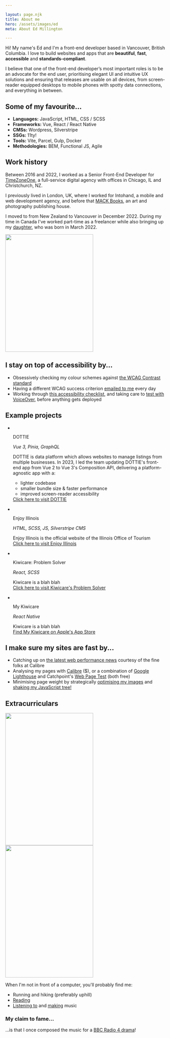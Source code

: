```yaml
---

layout: page.njk
title: About me
hero: /assets/images/ed
meta: About Ed Millington

---
```


<p>
    Hi! My name's Ed and I'm a front-end developer based in Vancouver, British Columbia. I love to build websites and apps that are <b>beautiful</b>, <b>fast</b>, <b>accessible</b> and <b>standards-compliant</b>.
</p>
<p>
    I believe that one of the front-end developer’s most important roles is to be an advocate for the end user, prioritising elegant UI and intuitive UX solutions and ensuring that releases are usable on all devices, from screen-reader equipped desktops to mobile phones with spotty data connections, and everything in between.
</p>
<div class="inverted">
    <h2>
        Some of my favourite...
    </h2>
    <ul>
        <li>
            <b>Languages:</b> JavaScript, HTML, CSS / SCSS
        </li>
        <li>
            <b>Frameworks:</b> Vue, React / React Native
        </li>
        <li>
            <b>CMSs:</b> Wordpress, Silverstripe
        </li>
        <li>
            <b>SSGs:</b> 11ty!
        </li>
        <li>
            <b>Tools:</b> Vite, Parcel, Gulp, Docker
        </li>
        <li>
            <b>Methodologies:</b> BEM, Functional JS, Agile
        </li>
    </ul>
</div>
<h2>
    Work history
</h2>
<div class="image-text">
    <div>
        <p>
            Between 2016 and 2022, I worked as a Senior Front-End Developer for <a href="https://timezoneone.com" target="blank">TimeZoneOne</a>, a full-service digital agency with offices in Chicago, IL and Christchurch, NZ.
        </p>
        <p>
            I previously lived in London, UK, where I worked for Intohand, a mobile and web development agency, and before that <a href="https://mackbooks.co.uk/" target="blank">MACK Books</a>, an art and photography publishing house.
        </p>
        <p>
            I moved to from New Zealand to Vancouver in December 2022. During my time in Canada I've worked part-time as a freelancer while also bringing up my <a href="https://github.com/wesbos/dad-jokes" title="dad jokes!" target="blank">daughter</a>, who was born in March 2022.
        </p>
    </div>
    <picture>
        <img
            src="/assets/images/bike.jpg"
            alt=""
            width="275"
            height="367"
            loading="lazy"
        />
    </picture>

</div>
<div class="inverted">
    <h2>
        I stay on top of accessibility by...
    </h2>
    <ul>
        <li>
            Obsessively checking my colour schemes against <a href="https://webaim.org/resources/contrastchecker/" target="blank">the WCAG Contrast standard</a>
        </li>
        <li>
            Having a different WCAG success criterion <a href="https://dwcag.org/" title="daily WCAG email" target="blank">emailed to me</a> every day
        </li>
        <li>
            Working through <a href="https://www.a11yproject.com/checklist/" target="blank">this accessibility checklist</a>, and taking care to <a href="https://cloudfour.com/thinks/mac-voiceover-testing-the-simple-way/" target="blank">test with VoiceOver</a>, before anything gets deployed
        </li>
    </ul>
</div>
<h2>
    Example projects
</h2>
<ul class="grid projects">
    <li class="grid-item">
        <picture>
            <img 
                loading="lazy"
                src="" 
                alt=""
            />
        </picture>
        <p class="grid-item__text small">
            <span class="grid-item__title">
                DOTTIE
            </span>
            <p class="small">
                <i>
                    Vue 3, Pinia, GraphQL
                </i>
            </p>
            <span class="small">
                DOTTIE is data platform which allows websites to manage listings from multiple businesses. In 2023, I led the team updating DOTTIE's front-end app from Vue 2 to Vue 3's Composition API, delivering a platform-agnostic app with a:
                <ul>
                    <li>
                        lighter codebase
                    </li>
                    <li>
                        smaller bundle size & faster performance
                    </li>
                    <li>
                        improved screen-reader accessibility
                    </li>
                </ul>
            </span>
            <a href="https://www.dottie.io/" class="small">
                Click here to visit DOTTIE
            </a>
        </p>
    </li>
    <li class="grid-item">
        <picture>
            <img 
                loading="lazy"
                src="" 
                alt=""
            />
        </picture>
        <p class="grid-item__text small">
            <span class="grid-item__title">
                Enjoy Illinois
            </span>
            <p class="small">
                <i>
                    HTML, SCSS, JS, Silverstripe CMS
                </i>
            </p>
            <span class="small">
                Enjoy Illinois is the official website of the Illinois Office of Tourism
            </span>
            <br/>
            <a href="https://enjoyillinois.com" class="small" target="blank">
                Click here to visit Enjoy Illinois
            </a>
        </p>
    </li>
    <li class="grid-item">
        <picture>
            <img 
                loading="lazy"
                src="" 
                alt=""
            />
        </picture>
        <p class="grid-item__text small">
            <span class="grid-item__title">
                Kiwicare: Problem Solver
            </span>
            <p class="small">
                <i>
                    React, SCSS
                </i>
            </p>
            <span class="small">
                Kiwicare is a blah blah
            </span>
            <br/>
            <a href="https://www.kiwicare.co.nz/problem-solver" class="small" target="blank">
                Click here to visit Kiwicare's Problem Solver
            </a>
        </p>
    </li>
    <li class="grid-item">
        <picture>
            <img 
                loading="lazy"
                src="" 
                alt=""
            />
        </picture>
        <p class="grid-item__text small">
            <span class="grid-item__title">
                My Kiwicare
            </span>
            <p class="small">
                <i>
                    React Native
                </i>
            </p>
            <span class="small">
                Kiwicare is a blah blah
            </span>
            <br/>
            <a href="https://apps.apple.com/us/app/my-kiwicare/id1484429999" class="small" target="blank">
                Find My Kiwicare on Apple's App Store
            </a>
        </p>
    </li>
    <!--
    <li class="grid-item">
        <picture>
            <img 
                loading="lazy"
                src="" 
                alt=""
            />
        </picture>
        <p class="grid-item__text small">
            <span class="grid-item__title">
                Chicago Marathon
            </span>
            <p class="small">
                <i>
                    HTML, SCSS, JS, Wordpress CMS
                </i>
            </p>
            <span class="small">
                Chicago Marathon gets lots of traffic, and we have to have accessibility in mind
            </span>
            <br/>
            <a href="https://www.chicagomarathon.com/" class="small">
                Find My Kiwicare on Apple'ss App Store
            </a>
        </p>
    </li>
    <li class="grid-item">
        <picture>
            <img 
                loading="lazy"
                src="" 
                alt=""
            />
        </picture>
        <p class="grid-item__text small">
            <span class="grid-item__title">
                Selwyn District
            </span>
            <p class="small">
                <i>
                    HTML, SCSS, JS, Silverstripe CMS
                </i>
            </p>
            <span class="small">
                Selwyn District is also a blah blah
            </span>
            <br/>
            <a href="https://selwyn.nz/" class="small">
                Visit Selwyn District
            </a>
        </p>
    </li>
-->
</ul>
<div class="inverted">
    <h2>
        I make sure my sites are fast by...
    </h2>
    <ul>
        <li>
            Catching up on <a href="https://perf.email/" target="blank">the latest web performance news</a> courtesy of the fine folks at Calibre
        </li>
        <li>
            Analysing my pages with <a href="https://calibreapp.com/" target="blank">Calibre</a> ($), or a combination of <a href="https://developer.chrome.com/docs/lighthouse/overview/" target="blank">Google Lighthouse</a> and Catchpoint's <a href="https://www.webpagetest.org/" target="blank">Web Page Test</a> (both free)
        </li>
        <li>
            Minimising page weight by strategically <a href="https://imageoptim.com/" target="blank">optimising my images</a> and <a href="https://parceljs.org/features/scope-hoisting/" target="blank">shaking my JavaScript tree!</a>
        </li>
    </ul>
</div>
<h2>
    Extracurriculars
</h2>
<div class="image-text">
    <picture>
        <img
            src="/assets/images/run-2.jpeg"
            alt=""
            width="275"
            height="413"
            loading="lazy"
            class="show-on-hover"
        />
        <img
            src="/assets/images/run-1.jpeg"
            alt=""
            width="275"
            height="413"
            loading="lazy"
            class="hide-on-hover"
        />
    </picture>
    <div>
        <p>
            When I'm not in front of a computer, you'll probably find me:
        </p>
        <ul>
            <li>
                Running and hiking (preferably uphill)
            </li>
            <li>
                <a href="/reading-list.html" title="my personal reading list">Reading</a>
            </li>
            <li>
                <a href="https://bandcamp.com/77a8" title="some music that I like" target="blank">Listening to</a> and <a href="https://cautioushorses.bandcamp.com" title="some music that I made" target="blank">making</a> music
            </li>
        </ul>
        <h3 class="h4">
            My claim to fame...
        </h3>
        <p>
            ...is that I once composed the music for a <a href="https://www.bbc.co.uk/programmes/b00p6vt9" target="blank">BBC Radio 4 drama</a>!
        </p>
    </div>
</div>
